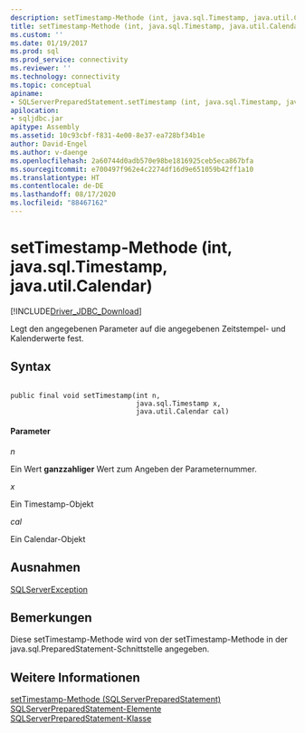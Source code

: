 ```yaml
---
description: setTimestamp-Methode (int, java.sql.Timestamp, java.util.Calendar)
title: setTimestamp-Methode (int, java.sql.Timestamp, java.util.Calendar) | Microsoft-Dokumentation
ms.custom: ''
ms.date: 01/19/2017
ms.prod: sql
ms.prod_service: connectivity
ms.reviewer: ''
ms.technology: connectivity
ms.topic: conceptual
apiname:
- SQLServerPreparedStatement.setTimestamp (int, java.sql.Timestamp, java.util.Calendar))
apilocation:
- sqljdbc.jar
apitype: Assembly
ms.assetid: 10c93cbf-f831-4e00-8e37-ea728bf34b1e
author: David-Engel
ms.author: v-daenge
ms.openlocfilehash: 2a60744d0adb570e98be1816925ceb5eca867bfa
ms.sourcegitcommit: e700497f962e4c2274df16d9e651059b42ff1a10
ms.translationtype: HT
ms.contentlocale: de-DE
ms.lasthandoff: 08/17/2020
ms.locfileid: "88467162"
---
```

# <a name="settimestamp-method-int-javasqltimestamp-javautilcalendar"></a>setTimestamp-Methode (int, java.sql.Timestamp, java.util.Calendar)
[!INCLUDE[Driver_JDBC_Download](../../../includes/driver_jdbc_download.md)]

  Legt den angegebenen Parameter auf die angegebenen Zeitstempel- und Kalenderwerte fest.  
  
## <a name="syntax"></a>Syntax  
  
```  
  
public final void setTimestamp(int n,  
                               java.sql.Timestamp x,  
                               java.util.Calendar cal)  
```  
  
#### <a name="parameters"></a>Parameter  
 *n*  
  
 Ein Wert **ganzzahliger** Wert zum Angeben der Parameternummer.  
  
 *x*  
  
 Ein Timestamp-Objekt  
  
 *cal*  
  
 Ein Calendar-Objekt  
  
## <a name="exceptions"></a>Ausnahmen  
 [SQLServerException](../../../connect/jdbc/reference/sqlserverexception-class.md)  
  
## <a name="remarks"></a>Bemerkungen  
 Diese setTimestamp-Methode wird von der setTimestamp-Methode in der java.sql.PreparedStatement-Schnittstelle angegeben.  
  
## <a name="see-also"></a>Weitere Informationen  
 [setTimestamp-Methode &#40;SQLServerPreparedStatement&#41;](../../../connect/jdbc/reference/settimestamp-method-sqlserverpreparedstatement.md)   
 [SQLServerPreparedStatement-Elemente](../../../connect/jdbc/reference/sqlserverpreparedstatement-members.md)   
 [SQLServerPreparedStatement-Klasse](../../../connect/jdbc/reference/sqlserverpreparedstatement-class.md)  
  
  
